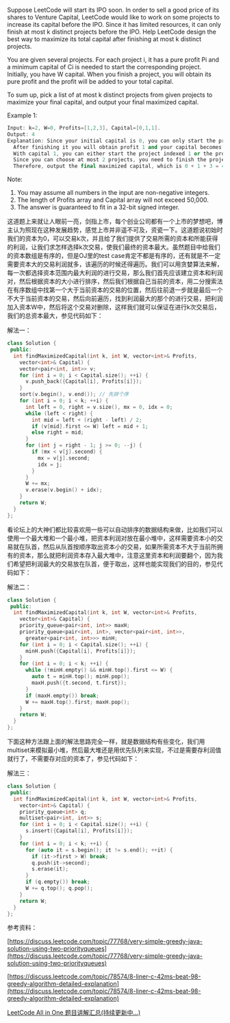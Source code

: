 Suppose LeetCode will start its IPO soon. In order to sell a good price of its shares to Venture Capital, LeetCode would like to work on some projects to increase its capital before the IPO. Since it has limited resources, it can only finish at most k distinct projects before the IPO. Help LeetCode design the best way to maximize its total capital after finishing at most k distinct projects.

You are given several projects. For each project i, it has a pure profit Pi and a minimum capital of Ci is needed to start the corresponding project. Initially, you have W capital. When you finish a project, you will obtain its pure profit and the profit will be added to your total capital.

To sum up, pick a list of at most k distinct projects from given projects to maximize your final capital, and output your final maximized capital.

Example 1:

```cpp
Input: k=2, W=0, Profits=[1,2,3], Capital=[0,1,1].
Output: 4
Explanation: Since your initial capital is 0, you can only start the project indexed 0.
  After finishing it you will obtain profit 1 and your capital becomes 1.
  With capital 1, you can either start the project indexed 1 or the project indexed 2.
  Since you can choose at most 2 projects, you need to finish the project indexed 2 to get the maximum capital.
  Therefore, output the final maximized capital, which is 0 + 1 + 3 = 4.
```

Note:

1. You may assume all numbers in the input are non-negative integers.
2. The length of Profits array and Capital array will not exceed 50,000.
3. The answer is guaranteed to fit in a 32-bit signed integer.

这道题上来就让人眼前一亮，剑指上市，每个创业公司都有一个上市的梦想吧，博主认为照现在这种发展趋势，感觉上市并非遥不可及，资瓷一下。这道题说初始时我们的资本为0，可以交易k次，并且给了我们提供了交易所需的资本和所能获得的利润，让我们求怎样选择k次交易，使我们最终的资本最大。虽然题目中给我们的资本数组是有序的，但是OJ里的test case肯定不都是有序的，还有就是不一定需要资本大的交易利润就多，该遍历的时候还得遍历。我们可以用贪婪算法来解，每一次都选择资本范围内最大利润的进行交易，那么我们首先应该建立资本和利润对，然后根据资本的大小进行排序，然后我们根据自己当前的资本，用二分搜索法在有序数组中找第一个大于当前资本的交易的位置，然后往前退一步就是最后一个不大于当前资本的交易，然后向前遍历，找到利润最大的那个的进行交易，把利润加入资本W中，然后将这个交易对删除，这样我们就可以保证在进行k次交易后，我们的总资本最大，参见代码如下：

解法一：

```cpp
class Solution {
 public:
  int findMaximizedCapital(int k, int W, vector<int>& Profits,
    vector<int>& Capital) {
    vector<pair<int, int>> v;
    for (int i = 0; i < Capital.size(); ++i) {
      v.push_back({Capital[i], Profits[i]});
    }
    sort(v.begin(), v.end()); // 先排个序
    for (int i = 0; i < k; ++i) {
      int left = 0, right = v.size(), mx = 0, idx = 0;
      while (left < right) {
        int mid = left + (right - left) / 2;
        if (v[mid].first <= W) left = mid + 1;
        else right = mid;
      }
      for (int j = right - 1; j >= 0; --j) {
        if (mx < v[j].second) {
          mx = v[j].second;
          idx = j;
        }
      }
      W += mx;
      v.erase(v.begin() + idx);
    }
    return W;
  }
};
```

看论坛上的大神们都比较喜欢用一些可以自动排序的数据结构来做，比如我们可以使用一个最大堆和一个最小堆，把资本利润对放在最小堆中，这样需要资本小的交易就在队首，然后从队首按顺序取出资本小的交易，如果所需资本不大于当前所拥有的资本，那么就把利润资本存入最大堆中，注意这里资本和利润要翻个，因为我们希望把利润最大的交易放在队首，便于取出，这样也能实现我们的目的，参见代码如下：

解法二：

```cpp
class Solution {
 public:
  int findMaximizedCapital(int k, int W, vector<int>& Profits,
    vector<int>& Capital) {
    priority_queue<pair<int, int>> maxH;
    priority_queue<pair<int, int>, vector<pair<int, int>>,
      greater<pair<int, int>>> minH;
    for (int i = 0; i < Capital.size(); ++i) {
      minH.push({Capital[i], Profits[i]});
    }
    for (int i = 0; i < k; ++i) {
      while (!minH.empty() && minH.top().first <= W) {
        auto t = minH.top(); minH.pop();
        maxH.push({t.second, t.first}); 
      }
      if (maxH.empty()) break;
      W += maxH.top().first; maxH.pop();
    }
    return W;
  }
};
```

下面这种方法跟上面的解法思路完全一样，就是数据结构有些变化，我们用multiset来模拟最小堆，然后最大堆还是用优先队列来实现，不过是需要存利润值就行了，不需要存对应的资本了，参见代码如下：

解法三：

```cpp
class Solution {
 public:
  int findMaximizedCapital(int k, int W, vector<int>& Profits,
    vector<int>& Capital) {
    priority_queue<int> q;
    multiset<pair<int, int>> s;
    for (int i = 0; i < Capital.size(); ++i) {
      s.insert({Capital[i], Profits[i]});
    }
    for (int i = 0; i < k; ++i) {
      for (auto it = s.begin(); it != s.end(); ++it) {
        if (it->first > W) break;
        q.push(it->second);
        s.erase(it);
      }
      if (q.empty()) break;
      W += q.top(); q.pop();
    }
    return W;
  }
};
```

参考资料：

[https://discuss.leetcode.com/topic/77768/very-simple-greedy-java-solution-using-two-priorityqueues](https://discuss.leetcode.com/topic/77768/very-simple-greedy-java-solution-using-two-priorityqueues)

[https://discuss.leetcode.com/topic/78574/8-liner-c-42ms-beat-98-greedy-algorithm-detailed-explanation](https://discuss.leetcode.com/topic/78574/8-liner-c-42ms-beat-98-greedy-algorithm-detailed-explanation)

[LeetCode All in One 题目讲解汇总(持续更新中...)](http://www.cnblogs.com/grandyang/p/4606334.html)